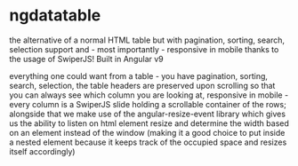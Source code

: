 # ngdatatable

the alternative of a normal HTML table but with pagination, sorting, search, selection support and - most importantly - responsive in mobile thanks to the usage of SwiperJS! Built in Angular v9

everything one could want from a table - you have pagination, sorting, search, selection, the table headers are preserved upon scrolling so that you can always see which column you are looking at, responsive in mobile - every column is a SwiperJS slide holding a scrollable container of the rows; alongside that we make use of the angular-resize-event library which gives us the ability to listen on html element resize and determine the width based on an element instead of the window (making it a good choice to put inside a nested element because it keeps track of the occupied space and resizes itself accordingly)
